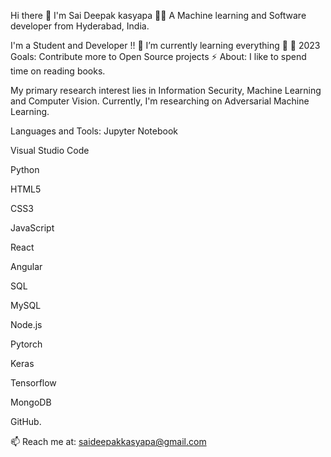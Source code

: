 Hi there 👋 I'm Sai Deepak kasyapa 👨‍💻
A Machine learning and Software developer from Hyderabad, India.

I'm a Student and Developer !!
🌱 I’m currently learning everything 🤣
🥅 2023 Goals: Contribute more to Open Source projects
⚡ About: I like to spend time on reading books.

My primary research interest lies in Information Security, Machine Learning and Computer Vision. Currently, I'm researching on Adversarial Machine Learning.
  

Languages and Tools:
Jupyter Notebook

Visual Studio Code

Python

HTML5

CSS3

JavaScript

React

Angular

SQL

MySQL

Node.js

Pytorch

Keras

Tensorflow

MongoDB

GitHub.

📫 Reach me at: saideepakkasyapa@gmail.com
